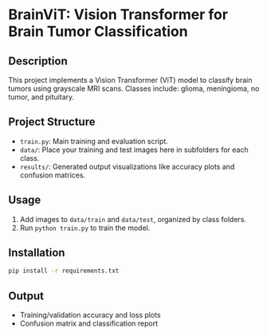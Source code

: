 # BrainViT: Vision Transformer for Brain Tumor Classification

## Description
This project implements a Vision Transformer (ViT) model to classify brain tumors using grayscale MRI scans.
Classes include: glioma, meningioma, no tumor, and pituitary.

## Project Structure
- `train.py`: Main training and evaluation script.
- `data/`: Place your training and test images here in subfolders for each class.
- `results/`: Generated output visualizations like accuracy plots and confusion matrices.

## Usage
1. Add images to `data/train` and `data/test`, organized by class folders.
2. Run `python train.py` to train the model.

## Installation
```bash
pip install -r requirements.txt
```

## Output
- Training/validation accuracy and loss plots
- Confusion matrix and classification report
